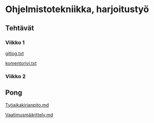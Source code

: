 # Ohjelmistotekniikka, harjoitustyö
## Tehtävät
### Viikko 1
[gitlog.txt](https://github.com/IsmailTadji/ot-harjoitustyo/blob/master/laskarit/viikko1/gitlog.txt)

[komentorivi.txt](https://github.com/IsmailTadji/ot-harjoitustyo/blob/master/laskarit/viikko1/komentorivi.txt)

### Viikko 2



## Pong

[Työaikakirjanpito.md](https://github.com/IsmailTadji/ot-harjoitustyo/blob/master/dokumentaatio/ty%C3%B6aikakirjanpito.md)

[Vaatimusmäärittely.md](https://github.com/IsmailTadji/ot-harjoitustyo/blob/master/dokumentaatio/vaatimusm%C3%A4%C3%A4rittely.md)
